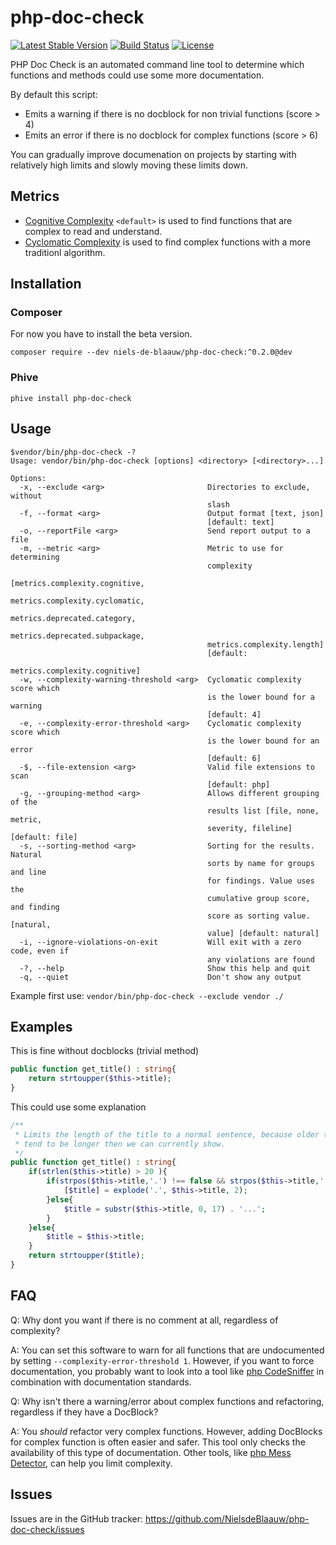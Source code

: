 # php-doc-check

[![Latest Stable Version](https://poser.pugx.org/niels-de-blaauw/php-doc-check/v/stable)](https://packagist.org/packages/niels-de-blaauw/php-doc-check)
[![Build Status](https://travis-ci.org/NielsdeBlaauw/php-doc-check.svg?branch=master)](https://travis-ci.org/NielsdeBlaauw/php-doc-check)
[![License](https://poser.pugx.org/niels-de-blaauw/php-doc-check/license)](https://packagist.org/packages/niels-de-blaauw/php-doc-check)

PHP Doc Check is an automated command line tool to determine which functions and
methods could use some more documentation. 

By default this script:

- Emits a warning if there is no docblock for non trivial functions (score > 4)
- Emits an error if there is no docblock for complex functions (score > 6)

You can gradually improve documenation on projects by starting with relatively
high limits and slowly moving these limits down.

## Metrics

- [Cognitive Complexity](https://www.sonarsource.com/docs/CognitiveComplexity.pdf) `<default>` is 
used to find functions that are complex to read and understand.
- [Cyclomatic Complexity](https://en.wikipedia.org/wiki/Cyclomatic_complexity) is 
used to find complex functions with a more traditionl algorithm.


## Installation

### Composer

For now you have to install the beta version.

`composer require --dev niels-de-blaauw/php-doc-check:^0.2.0@dev`

### Phive

`phive install php-doc-check`

## Usage

```
$vendor/bin/php-doc-check -?
Usage: vendor/bin/php-doc-check [options] <directory> [<directory>...]

Options:
  -x, --exclude <arg>                       Directories to exclude, without
                                            slash
  -f, --format <arg>                        Output format [text, json]
                                            [default: text]
  -o, --reportFile <arg>                    Send report output to a file
  -m, --metric <arg>                        Metric to use for determining
                                            complexity
                                            [metrics.complexity.cognitive,
                                            metrics.complexity.cyclomatic,
                                            metrics.deprecated.category,
                                            metrics.deprecated.subpackage,
                                            metrics.complexity.length]
                                            [default:
                                            metrics.complexity.cognitive]
  -w, --complexity-warning-threshold <arg>  Cyclomatic complexity score which
                                            is the lower bound for a warning
                                            [default: 4]
  -e, --complexity-error-threshold <arg>    Cyclomatic complexity score which
                                            is the lower bound for an error
                                            [default: 6]
  -$, --file-extension <arg>                Valid file extensions to scan
                                            [default: php]
  -g, --grouping-method <arg>               Allows different grouping of the
                                            results list [file, none, metric,
                                            severity, fileline] [default: file]
  -s, --sorting-method <arg>                Sorting for the results. Natural
                                            sorts by name for groups and line
                                            for findings. Value uses the
                                            cumulative group score, and finding
                                            score as sorting value. [natural,
                                            value] [default: natural]
  -i, --ignore-violations-on-exit           Will exit with a zero code, even if
                                            any violations are found
  -?, --help                                Show this help and quit
  -q, --quiet                               Don't show any output
```

Example first use: `vendor/bin/php-doc-check --exclude vendor ./`

## Examples

This is fine without docblocks (trivial method)

```php
public function get_title() : string{
    return strtoupper($this->title);
}
```

This could use some explanation

```php
/**
 * Limits the length of the title to a normal sentence, because older titles
 * tend to be longer then we can currently show.
 */
public function get_title() : string{
    if(strlen($this->title) > 20 ){
        if(strpos($this->title,'.') !== false && strpos($this->title,'.') < 20){
            [$title] = explode('.', $this->title, 2);
        }else{
            $title = substr($this->title, 0, 17) . '...';
        }
    }else{
        $title = $this->title;
    }
    return strtoupper($title);
}
```

## FAQ

Q: Why dont you want if there is no comment at all, regardless of complexity?

A: You can set this software to warn for all functions that are undocumented by
setting `--complexity-error-threshold 1`. However, if you want to force
documentation, you probably want to look into a tool like [php CodeSniffer](https://github.com/squizlabs/PHP_CodeSniffer)
in combination with documentation standards.

Q: Why isn't there a warning/error about complex functions and refactoring, 
regardless if they have a DocBlock?

A: You *should* refactor very complex functions. However, adding DocBlocks
for complex function is often easier and safer. This tool only checks the 
availability of this type of documentation. Other tools, like [php Mess Detector](https://github.com/phpmd/phpmd), 
can help you limit complexity.

## Issues

Issues are in the GitHub tracker: https://github.com/NielsdeBlaauw/php-doc-check/issues
